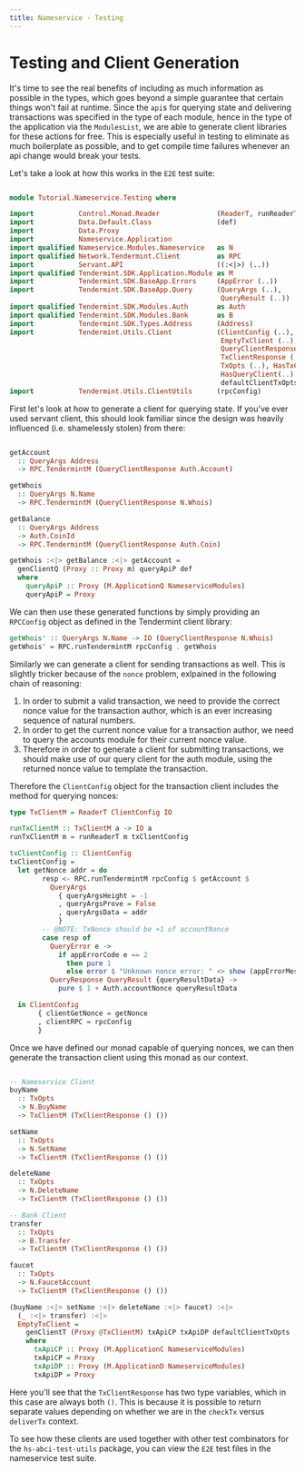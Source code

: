 ```yaml
---
title: Nameservice - Testing
---
```


# Testing and Client Generation

It's time to see the real benefits of including as much information as possible in the types, which goes beyond a simple guarantee that certain things won't fail at runtime. Since the `api`s for querying state and delivering transactions was specified in the type of each module, hence in the type of the application via the `ModulesList`, we are able to generate client libraries for these actions for free. This is especially useful in testing to eliminate as much boilerplate as possible, and to get compile time failures whenever an api change would break your tests.


Let's take a look at how this works in the `E2E` test suite:


~~~ haskell

module Tutorial.Nameservice.Testing where

import           Control.Monad.Reader              (ReaderT, runReaderT)
import           Data.Default.Class                (def)
import           Data.Proxy
import           Nameservice.Application
import qualified Nameservice.Modules.Nameservice   as N
import qualified Network.Tendermint.Client         as RPC
import           Servant.API                       ((:<|>) (..))
import qualified Tendermint.SDK.Application.Module as M
import           Tendermint.SDK.BaseApp.Errors     (AppError (..))
import           Tendermint.SDK.BaseApp.Query      (QueryArgs (..),
                                                    QueryResult (..))
import qualified Tendermint.SDK.Modules.Auth       as Auth
import qualified Tendermint.SDK.Modules.Bank       as B
import           Tendermint.SDK.Types.Address      (Address)
import           Tendermint.Utils.Client           (ClientConfig (..),
                                                    EmptyTxClient (..),
                                                    QueryClientResponse (..),
                                                    TxClientResponse (..),
                                                    TxOpts (..), HasTxClient(..),
                                                    HasQueryClient(..),
                                                    defaultClientTxOpts)
import           Tendermint.Utils.ClientUtils      (rpcConfig)
~~~

First let's look at how to generate a client for querying state. If you've ever used servant client, this should look familiar since the design was heavily influenced (i.e. shamelessly stolen) from there:


~~~ haskell

getAccount
  :: QueryArgs Address
  -> RPC.TendermintM (QueryClientResponse Auth.Account)

getWhois
  :: QueryArgs N.Name
  -> RPC.TendermintM (QueryClientResponse N.Whois)

getBalance
  :: QueryArgs Address
  -> Auth.CoinId
  -> RPC.TendermintM (QueryClientResponse Auth.Coin)

getWhois :<|> getBalance :<|> getAccount =
  genClientQ (Proxy :: Proxy m) queryApiP def
  where
    queryApiP :: Proxy (M.ApplicationQ NameserviceModules)
    queryApiP = Proxy
~~~

We can then use these generated functions by simply providing an `RPCConfig` object as defined in the Tendermint client library:

~~~ haskell
getWhois' :: QueryArgs N.Name -> IO (QueryClientResponse N.Whois)
getWhois' = RPC.runTendermintM rpcConfig . getWhois
~~~

Similarly we can generate a client for sending transactions as well. This is slightly tricker because of the `nonce` problem, exlpained in the following chain of reasoning:

1. In order to submit a valid transaction, we need to provide the correct nonce value for the transaction author, which is an ever increasing sequence of natural numbers.
2. In order to get the current nonce value for a transaction author, we need to query the accounts module for their current nonce value.
3. Therefore in order to generate a client for submitting transactions, we should make use of our query client for the auth module, using the returned nonce value to template the transaction.

Therefore the `ClientConfig` object for the transaction client includes the method for querying nonces:


~~~ haskell
type TxClientM = ReaderT ClientConfig IO

runTxClientM :: TxClientM a -> IO a
runTxClientM m = runReaderT m txClientConfig

txClientConfig :: ClientConfig
txClientConfig =
  let getNonce addr = do
        resp <- RPC.runTendermintM rpcConfig $ getAccount $
          QueryArgs
            { queryArgsHeight = -1
            , queryArgsProve = False
            , queryArgsData = addr
            }
        -- @NOTE: TxNonce should be +1 of accountNonce
        case resp of
          QueryError e ->
            if appErrorCode e == 2
              then pure 1
              else error $ "Unknown nonce error: " <> show (appErrorMessage e)
          QueryResponse QueryResult {queryResultData} ->
            pure $ 1 + Auth.accountNonce queryResultData

  in ClientConfig
       { clientGetNonce = getNonce
       , clientRPC = rpcConfig
       }
~~~


Once we have defined our monad capable of querying nonces, we can then generate the transaction client using this monad as our context. 

~~~ haskell

-- Nameservice Client
buyName
  :: TxOpts
  -> N.BuyName
  -> TxClientM (TxClientResponse () ())

setName
  :: TxOpts
  -> N.SetName
  -> TxClientM (TxClientResponse () ())

deleteName
  :: TxOpts
  -> N.DeleteName
  -> TxClientM (TxClientResponse () ())

-- Bank Client
transfer
  :: TxOpts
  -> B.Transfer
  -> TxClientM (TxClientResponse () ())

faucet
  :: TxOpts
  -> N.FaucetAccount
  -> TxClientM (TxClientResponse () ())

(buyName :<|> setName :<|> deleteName :<|> faucet) :<|>
  (_ :<|> transfer) :<|>
  EmptyTxClient =
    genClientT (Proxy @TxClientM) txApiCP txApiDP defaultClientTxOpts
    where
      txApiCP :: Proxy (M.ApplicationC NameserviceModules)
      txApiCP = Proxy
      txApiDP :: Proxy (M.ApplicationD NameserviceModules)
      txApiDP = Proxy
~~~

Here you'll see that the `TxClientResponse` has two type variables, which in this case are always both `()`. This is because it is possible to return separate values depending on whether we are in the `checkTx` versus `deliverTx` context.


To see how these clients are used together with other test combinators for the `hs-abci-test-utils` package, you can view the `E2E` test files in the nameservice test suite.